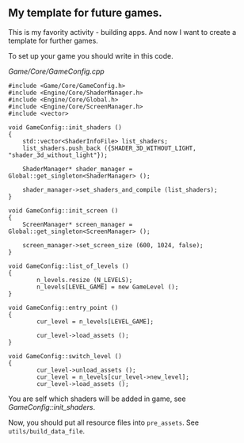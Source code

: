 ## My template for future games.

This is my favority activity - building apps. And now I want to create a template for further games.

To set up your game you should write in this code.

*Game/Core/GameConfig.cpp*
```
#include <Game/Core/GameConfig.h>
#include <Engine/Core/ShaderManager.h>
#include <Engine/Core/Global.h>
#include <Engine/Core/ScreenManager.h>
#include <vector>

void GameConfig::init_shaders ()
{
	std::vector<ShaderInfoFile> list_shaders;
	list_shaders.push_back ({SHADER_3D_WITHOUT_LIGHT, "shader_3d_without_light"});

	ShaderManager* shader_manager = Global::get_singleton<ShaderManager> ();

	shader_manager->set_shaders_and_compile (list_shaders);
}

void GameConfig::init_screen ()
{
	ScreenManager* screen_manager = Global::get_singleton<ScreenManager> ();

	screen_manager->set_screen_size (600, 1024, false);
}

void GameConfig::list_of_levels ()
{
        n_levels.resize (N_LEVELS);
        n_levels[LEVEL_GAME] = new GameLevel ();
}

void GameConfig::entry_point ()
{
        cur_level = n_levels[LEVEL_GAME];

        cur_level->load_assets ();
}

void GameConfig::switch_level ()
{
        cur_level->unload_assets ();
        cur_level = n_levels[cur_level->new_level];
        cur_level->load_assets ();
```

You are self which shaders will be added in game, see *GameConfig::init_shaders*.

Now, you should put all resource files into `pre_assets`. See `utils/build_data_file`.
